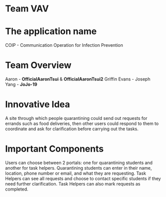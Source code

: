 <h1>Team VAV</h1>

# The application name
COIP - Communication Operation for Infection Prevention

# Team Overview
Aaron - **OfficialAaronTsui** & **OfficialAaronTsui2**
Griffin Evans - 
Joseph Yang - **JoJo-19** 

# Innovative Idea 
A site through which people quarantining could send out requests for errands such as food deliveries, then other users could respond to them to coordinate and ask for clarification before carrying out the tasks.

# Important Components 
Users can choose between 2 portals: one for quarantining students and another for task helpers. Quarantining students can enter in their name, location, phone number or email, and what they are requesting. Task Helpers can see all requests and choose to contact specific students if they need further clarification. Task Helpers can also mark requests as completed.
